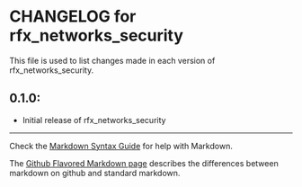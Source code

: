 # CHANGELOG for rfx_networks_security

This file is used to list changes made in each version of rfx_networks_security.

## 0.1.0:

* Initial release of rfx_networks_security

- - -
Check the [Markdown Syntax Guide](http://daringfireball.net/projects/markdown/syntax) for help with Markdown.

The [Github Flavored Markdown page](http://github.github.com/github-flavored-markdown/) describes the differences between markdown on github and standard markdown.
